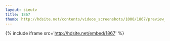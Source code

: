 ```yaml
---
layout: sieutv
title: 1867
thumb: http://hdsite.net/contents/videos_screenshots/1000/1867/preview_360p.mp4.jpg
---
```

{% include iframe src='http://hdsite.net/embed/1867' %}
 
